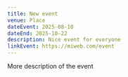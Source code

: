 ```yaml
---
title: New event
venue: Place
dateEvent: 2025-08-10
dateEnd: 2025-10-22
description: Nice event for everyone
linkEvent: https://miweb.com/event
---
```


More description of the event
